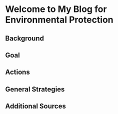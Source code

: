 # Welcome to My Blog for Environmental Protection

## Background

## Goal

## Actions

## General Strategies

## Additional Sources


